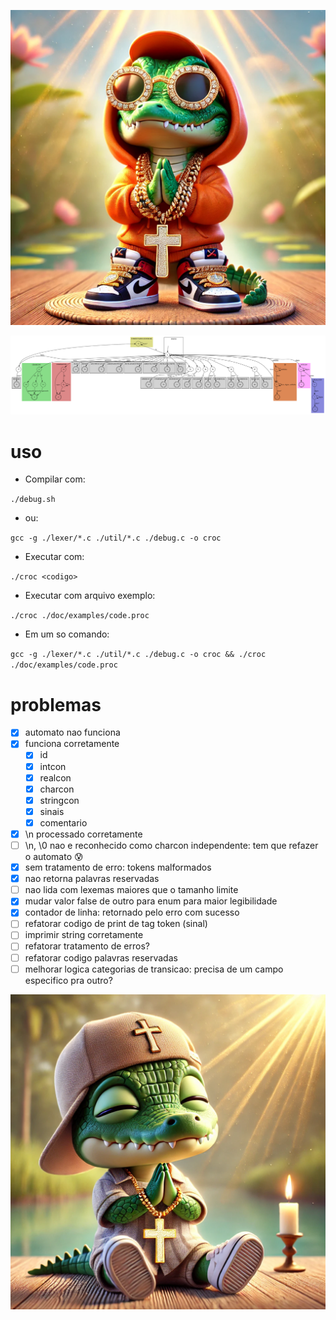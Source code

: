![swag](./doc/swag.webp)

![diagram](./doc/afd4.dot.svg)

# uso

- Compilar com:

`./debug.sh`

- ou:

`gcc -g ./lexer/*.c ./util/*.c ./debug.c -o croc`

- Executar com:

`./croc <codigo>`

- Executar com arquivo exemplo:

`./croc ./doc/examples/code.proc`

- Em um so comando:

`gcc -g ./lexer/*.c ./util/*.c ./debug.c -o croc && ./croc ./doc/examples/code.proc`

# problemas

- [X] automato nao funciona
- [X] funciona corretamente
    - [X] id
    - [X] intcon
    - [X] realcon
    - [X] charcon
    - [X] stringcon
    - [X] sinais
    - [X] comentario
- [X] \n processado corretamente
- [ ] \n, \0 nao e reconhecido como charcon independente: tem que refazer o automato 😰
- [X] sem tratamento de erro: tokens malformados
- [X] nao retorna palavras reservadas
- [ ] nao lida com lexemas maiores que o tamanho limite
- [X] mudar valor false de outro para enum para maior legibilidade
- [X] contador de linha: retornado pelo erro com sucesso
- [ ] refatorar codigo de print de tag token (sinal)
- [ ] imprimir string corretamente
- [ ] refatorar tratamento de erros?
- [ ] refatorar codigo palavras reservadas
- [ ] melhorar logica categorias de transicao: precisa de um campo especifico pra outro?

![](./doc/cute.webp)
